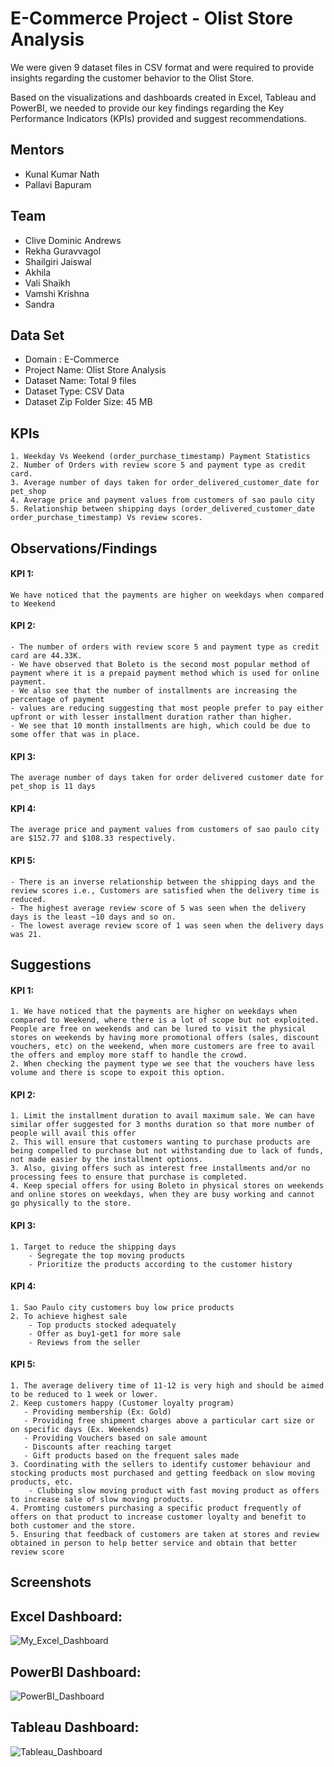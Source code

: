 
# E-Commerce Project - Olist Store Analysis

We were given 9 dataset files in CSV format and were required to provide insights regarding the customer behavior to the Olist Store.

Based on the visualizations and dashboards created in Excel, Tableau and PowerBI, we needed to provide our key findings regarding the Key Performance Indicators (KPIs) provided and suggest recommendations.

## Mentors

- Kunal Kumar Nath
- Pallavi Bapuram
## Team

- Clive Dominic Andrews
- Rekha Guravvagol
- Shailgiri Jaiswal
- Akhila
- Vali Shaikh
- Vamshi Krishna
- Sandra

## Data Set

- Domain : E-Commerce
- Project Name: Olist Store Analysis
- Dataset Name: Total 9 files
- Dataset Type: CSV Data
- Dataset Zip Folder Size: 45 MB

## KPIs
    1. Weekday Vs Weekend (order_purchase_timestamp) Payment Statistics
    2. Number of Orders with review score 5 and payment type as credit card.
    3. Average number of days taken for order_delivered_customer_date for pet_shop
    4. Average price and payment values from customers of sao paulo city
    5. Relationship between shipping days (order_delivered_customer_date order_purchase_timestamp) Vs review scores.

## Observations/Findings

#### KPI 1:
    We have noticed that the payments are higher on weekdays when compared to Weekend

#### KPI 2:
    - The number of orders with review score 5 and payment type as credit card are 44.33K.
    - We have observed that Boleto is the second most popular method of payment where it is a prepaid payment method which is used for online payment.
    - We also see that the number of installments are increasing the percentage of payment
    - values are reducing suggesting that most people prefer to pay either upfront or with lesser installment duration rather than higher.
    - We see that 10 month installments are high, which could be due to some offer that was in place.


#### KPI 3:
    The average number of days taken for order delivered customer date for pet_shop is 11 days

#### KPI 4:
    The average price and payment values from customers of sao paulo city are $152.77 and $108.33 respectively.

#### KPI 5:
    - There is an inverse relationship between the shipping days and the review scores i.e., Customers are satisfied when the delivery time is reduced.
    - The highest average review score of 5 was seen when the delivery days is the least ~10 days and so on.
    - The lowest average review score of 1 was seen when the delivery days was 21.


## Suggestions

#### KPI 1:
    1. We have noticed that the payments are higher on weekdays when compared to Weekend, where there is a lot of scope but not exploited. People are free on weekends and can be lured to visit the physical stores on weekends by having more promotional offers (sales, discount vouchers, etc) on the weekend, when more customers are free to avail the offers and employ more staff to handle the crowd.
    2. When checking the payment type we see that the vouchers have less volume and there is scope to expoit this option.


#### KPI 2:
    1. Limit the installment duration to avail maximum sale. We can have similar offer suggested for 3 months duration so that more number of people will avail this offer
    2. This will ensure that customers wanting to purchase products are being compelled to purchase but not withstanding due to lack of funds, not made easier by the installment options.
    3. Also, giving offers such as interest free installments and/or no processing fees to ensure that purchase is completed.
    4. Keep special offers for using Boleto in physical stores on weekends and online stores on weekdays, when they are busy working and cannot go physically to the store.


#### KPI 3:
    1. Target to reduce the shipping days
        - Segregate the top moving products
        - Prioritize the products according to the customer history

#### KPI 4:
    1. Sao Paulo city customers buy low price products
    2. To achieve highest sale
        - Top products stocked adequately
        - Offer as buy1-get1 for more sale
        - Reviews from the seller                    


#### KPI 5:
    1. The average delivery time of 11-12 is very high and should be aimed to be reduced to 1 week or lower.
    2. Keep customers happy (Customer loyalty program)
       - Providing membership (Ex: Gold)
       - Providing free shipment charges above a particular cart size or on specific days (Ex. Weekends)
       - Providing Vouchers based on sale amount
       - Discounts after reaching target
       - Gift products based on the frequent sales made
    3. Coordinating with the sellers to identify customer behaviour and stocking products most purchased and getting feedback on slow moving products, etc.
        - Clubbing slow moving product with fast moving product as offers to increase sale of slow moving products.
    4. Promting customers purchasing a specific product frequently of offers on that product to increase customer loyalty and benefit to both customer and the store.
    5. Ensuring that feedback of customers are taken at stores and review obtained in person to help better service and obtain that better review score


## Screenshots

## Excel Dashboard:
![My_Excel_Dashboard](https://github.com/clivedandrews/Data_Analytics/assets/106470609/8c8eb065-1f75-4d8a-a035-32d9d3062b72)

## PowerBI Dashboard:
![PowerBI_Dashboard](https://github.com/clivedandrews/Data_Analytics/assets/106470609/31af5f76-b0e1-49ce-8f86-5303e3eacfab)

## Tableau Dashboard:
![Tableau_Dashboard](https://github.com/clivedandrews/Data_Analytics/assets/106470609/6f3024a6-bf68-41df-80e5-71e6b7c49a7f)
